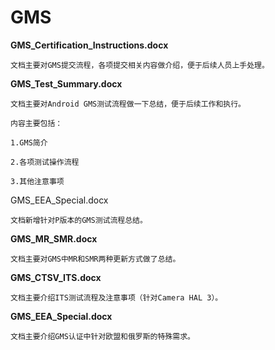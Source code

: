 # GMS

**GMS_Certification_Instructions.docx**

	文档主要对GMS提交流程，各项提交相关内容做介绍，便于后续人员上手处理。



**GMS_Test_Summary.docx**

	文档主要对Android GMS测试流程做一下总结，便于后续工作和执行。

	内容主要包括：

	1.GMS简介

	2.各项测试操作流程

	3.其他注意事项



GMS_EEA_Special.docx

	文档新增针对P版本的GMS测试流程总结。



**GMS_MR_SMR.docx**

	文档主要对GMS中MR和SMR两种更新方式做了总结。



**GMS_CTSV_ITS.docx**

	文档主要介绍ITS测试流程及注意事项（针对Camera HAL 3）。



**GMS_EEA_Special.docx**

	文档主要介绍GMS认证中针对欧盟和俄罗斯的特殊需求。